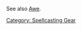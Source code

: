 See also [Awe](Awe "wikilink").

[Category: Spellcasting Gear](Category:_Spellcasting_Gear "wikilink")
